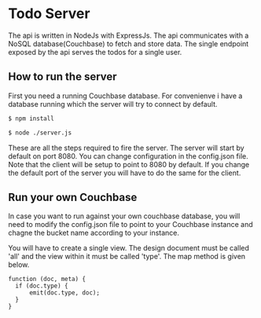 # Todo Server

The api is written in NodeJs with ExpressJs. The api communicates with a NoSQL database(Couchbase) to fetch and store data. The single endpoint exposed by the api serves the todos for a single user.

## How to run the server
First you need a running Couchbase database. For convenienve i have a database running which the server will try to connect by default.

```sh
$ npm install
```
```sh
$ node ./server.js
```

These are all the steps required to fire the server. The server will start by default on port 8080. You can change configuration in the config.json file. Note that the client will be setup to point to 8080 by default. If you change the default port of the server you will have to do the same for the client.

## Run your own Couchbase

In case you want to run against your own couchbase database, you will need to modify the config.json file to point to your Couchbase instance and chagne the bucket name according to your instance.

You will have to create a single view. The design document must be called 'all' and the view within it must be called 'type'.
The map method is given below.
```
function (doc, meta) {
  if (doc.type) {
      emit(doc.type, doc);
  }
}
```
